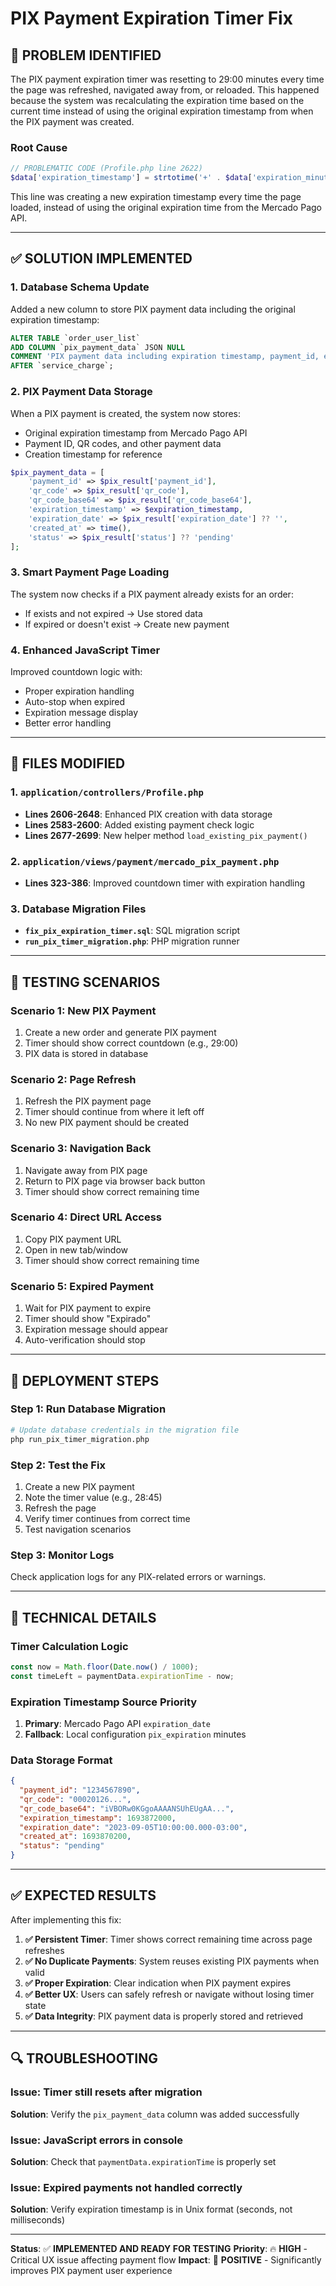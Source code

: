 # PIX Payment Expiration Timer Fix

## 🚨 **PROBLEM IDENTIFIED**

The PIX payment expiration timer was resetting to 29:00 minutes every time the page was refreshed, navigated away from, or reloaded. This happened because the system was recalculating the expiration time based on the current time instead of using the original expiration timestamp from when the PIX payment was created.

### **Root Cause**
```php
// PROBLEMATIC CODE (Profile.php line 2622)
$data['expiration_timestamp'] = strtotime('+' . $data['expiration_minutes'] . ' minutes');
```

This line was creating a new expiration timestamp every time the page loaded, instead of using the original expiration time from the Mercado Pago API.

---

## ✅ **SOLUTION IMPLEMENTED**

### **1. Database Schema Update**
Added a new column to store PIX payment data including the original expiration timestamp:

```sql
ALTER TABLE `order_user_list` 
ADD COLUMN `pix_payment_data` JSON NULL 
COMMENT 'PIX payment data including expiration timestamp, payment_id, etc.' 
AFTER `service_charge`;
```

### **2. PIX Payment Data Storage**
When a PIX payment is created, the system now stores:
- Original expiration timestamp from Mercado Pago API
- Payment ID, QR codes, and other payment data
- Creation timestamp for reference

```php
$pix_payment_data = [
    'payment_id' => $pix_result['payment_id'],
    'qr_code' => $pix_result['qr_code'],
    'qr_code_base64' => $pix_result['qr_code_base64'],
    'expiration_timestamp' => $expiration_timestamp,
    'expiration_date' => $pix_result['expiration_date'] ?? '',
    'created_at' => time(),
    'status' => $pix_result['status'] ?? 'pending'
];
```

### **3. Smart Payment Page Loading**
The system now checks if a PIX payment already exists for an order:
- If exists and not expired → Use stored data
- If expired or doesn't exist → Create new payment

### **4. Enhanced JavaScript Timer**
Improved countdown logic with:
- Proper expiration handling
- Auto-stop when expired
- Expiration message display
- Better error handling

---

## 📁 **FILES MODIFIED**

### **1. `application/controllers/Profile.php`**
- **Lines 2606-2648**: Enhanced PIX creation with data storage
- **Lines 2583-2600**: Added existing payment check logic  
- **Lines 2677-2699**: New helper method `load_existing_pix_payment()`

### **2. `application/views/payment/mercado_pix_payment.php`**
- **Lines 323-386**: Improved countdown timer with expiration handling

### **3. Database Migration Files**
- **`fix_pix_expiration_timer.sql`**: SQL migration script
- **`run_pix_timer_migration.php`**: PHP migration runner

---

## 🧪 **TESTING SCENARIOS**

### **Scenario 1: New PIX Payment**
1. Create a new order and generate PIX payment
2. Timer should show correct countdown (e.g., 29:00)
3. PIX data is stored in database

### **Scenario 2: Page Refresh**
1. Refresh the PIX payment page
2. Timer should continue from where it left off
3. No new PIX payment should be created

### **Scenario 3: Navigation Back**
1. Navigate away from PIX page
2. Return to PIX page via browser back button
3. Timer should show correct remaining time

### **Scenario 4: Direct URL Access**
1. Copy PIX payment URL
2. Open in new tab/window
3. Timer should show correct remaining time

### **Scenario 5: Expired Payment**
1. Wait for PIX payment to expire
2. Timer should show "Expirado"
3. Expiration message should appear
4. Auto-verification should stop

---

## 🚀 **DEPLOYMENT STEPS**

### **Step 1: Run Database Migration**
```bash
# Update database credentials in the migration file
php run_pix_timer_migration.php
```

### **Step 2: Test the Fix**
1. Create a new PIX payment
2. Note the timer value (e.g., 28:45)
3. Refresh the page
4. Verify timer continues from correct time
5. Test navigation scenarios

### **Step 3: Monitor Logs**
Check application logs for any PIX-related errors or warnings.

---

## 🔧 **TECHNICAL DETAILS**

### **Timer Calculation Logic**
```javascript
const now = Math.floor(Date.now() / 1000);
const timeLeft = paymentData.expirationTime - now;
```

### **Expiration Timestamp Source Priority**
1. **Primary**: Mercado Pago API `expiration_date`
2. **Fallback**: Local configuration `pix_expiration` minutes

### **Data Storage Format**
```json
{
  "payment_id": "1234567890",
  "qr_code": "00020126...",
  "qr_code_base64": "iVBORw0KGgoAAAANSUhEUgAA...",
  "expiration_timestamp": 1693872000,
  "expiration_date": "2023-09-05T10:00:00.000-03:00",
  "created_at": 1693870200,
  "status": "pending"
}
```

---

## ✅ **EXPECTED RESULTS**

After implementing this fix:

1. **✅ Persistent Timer**: Timer shows correct remaining time across page refreshes
2. **✅ No Duplicate Payments**: System reuses existing PIX payments when valid
3. **✅ Proper Expiration**: Clear indication when PIX payment expires
4. **✅ Better UX**: Users can safely refresh or navigate without losing timer state
5. **✅ Data Integrity**: PIX payment data is properly stored and retrieved

---

## 🔍 **TROUBLESHOOTING**

### **Issue**: Timer still resets after migration
**Solution**: Verify the `pix_payment_data` column was added successfully

### **Issue**: JavaScript errors in console
**Solution**: Check that `paymentData.expirationTime` is properly set

### **Issue**: Expired payments not handled correctly
**Solution**: Verify expiration timestamp is in Unix format (seconds, not milliseconds)

---

**Status**: ✅ **IMPLEMENTED AND READY FOR TESTING**
**Priority**: 🔥 **HIGH** - Critical UX issue affecting payment flow
**Impact**: 🎯 **POSITIVE** - Significantly improves PIX payment user experience
